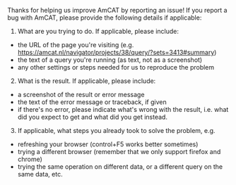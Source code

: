 Thanks for helping us improve AmCAT by reporting an issue!
If you report a bug with AmCAT, please provide the following details if applicable:

1) What are you trying to do. If applicable, please include:
 - the URL of the page you're visiting (e.g. https://amcat.nl/navigator/projects/38/query/?sets=3413#summary)
 - the text of a query you're running (as text, not as a screenshot)
 - any other settings or steps needed for us to reproduce the problem
 
2) What is the result. If applicable, please include:
 - a screenshot of the result or error message
 - the text of the error message or traceback, if given
 - if there's no error, please indicate what's wrong with the result, i.e. what did you expect to get and what did you get instead.
 
3) If applicable, what steps you already took to solve the problem, e.g. 
 - refreshing your browser (control+F5 works better sometimes)
 - trying a different browser (remember that we only support firefox and chrome)
 - trying the same operation on different data, or a different query on the same data, etc.
